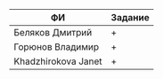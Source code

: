 | ФИ                        | Задание    |
| --------------------------|------------|
| Беляков Дмитрий           |+           |
| Горюнов Владимир          |+           |
| Khadzhirokova Janet       |+           | 
